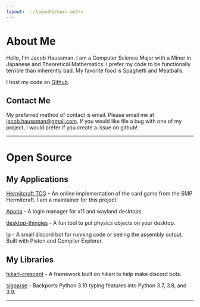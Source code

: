 ```yaml
---
layout: ../layouts/main.astro
---
```


# About Me
Hello, I'm Jacob Haussman. I am a Computer Science Major with a Minor in Japanese and Theoretical Mathematics.
I prefer my code to be functionally terrible than inherently bad. My favorite food is Spaghetti and Meatballs.

I host my code on [Github](https://github.com/zunda-arrow).

## Contact Me
My preferred method of contact is email. Please email me at [jacob.haussman@gmail.com](mailto:jacob.haussman@gmail.com).
If you would like file a bug with one of my project, I would prefer if you create a issue on github!

<hr>

# Open Source

## My Applications
[Hermitcraft TCG](https://github.com/hc-tcg/hc-tcg) - An online implementation of the card game from the SMP Hermitcraft. I am
a maintainer for this project.

[Aporia](https://github.com/zunda-arrow/aporia) - A login manager for x11 and wayland desktops.

[desktop-thingies](https://github.com/zunda-arrow/desktop-thingies) - A fun tool to put physics objects on your desktop.

[Io](https://github.com/zunda-arrow/io) - A small discord bot for running code or seeing the assembly output. Built with Piston and Compiler Explorer.

## My Libraries
[hikari-crescent](https://github.com/hikari-crescent/hikari-crescent) - A framework built on hikari to help make discord bots.

[sigparse](https://github.com/zunda-arrow/sigparse) - Backports Python 3.10 typing features into Python 3.7, 3.8, and 3.9.

<hr>

<!---
## My Blog Posts
[Launching the Aporia Login Manager](/blog/aporia)
-->
